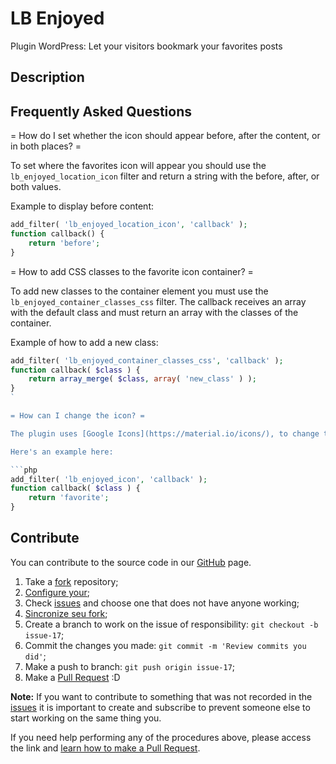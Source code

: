 # LB Enjoyed #

Plugin WordPress: Let your visitors bookmark your favorites posts

## Description ##

## Frequently Asked Questions ##

= How do I set whether the icon should appear before, after the content, or in both places? =

To set where the favorites icon will appear you should use the `lb_enjoyed_location_icon` filter and return a string with the before, after, or both values.

Example to display before content:

```php
add_filter( 'lb_enjoyed_location_icon', 'callback' );
function callback() {
	return 'before';
}
```

= How to add CSS classes to the favorite icon container? =

To add new classes to the container element you must use the `lb_enjoyed_container_classes_css` filter. The callback receives an array with the default class and must return an array with the classes of the container.

Example of how to add a new class:

```php
add_filter( 'lb_enjoyed_container_classes_css', 'callback' );
function callback( $class ) {
	return array_merge( $class, array( 'new_class' ) );
}
`

= How can I change the icon? =

The plugin uses [Google Icons](https://material.io/icons/), to change the icon you must use the `lb_enjoyed_icon` filter and return a string with the name of the icon.

Here's an example here:

```php
add_filter( 'lb_enjoyed_icon', 'callback' );
function callback( $class ) {
	return 'favorite';
}
```

## Contribute ##

You can contribute to the source code in our [GitHub](https://github.com/leobaiano/lb-enjoyed) page.

1. Take a [fork](https://help.github.com/articles/fork-a-repo/) repository;
3. [Configure your](https://help.github.com/articles/configuring-a-remote-for-a-fork/);
2. Check [issues](https://github.com/leobaiano/lb-enjoyed/issues) and choose one that does not have anyone working;
4. [Sincronize seu fork](https://help.github.com/articles/syncing-a-fork/);
2. Create a branch to work on the issue of responsibility: `git checkout -b issue-17`;
3. Commit the changes you made: `git commit -m 'Review commits you did'`;
4. Make a push to branch: `git push origin issue-17`;
5. Make a [Pull Request](https://help.github.com/articles/using-pull-requests/) :D

**Note:** If you want to contribute to something that was not recorded in the [issues](https://github.com/leobaiano/baianada/issues) it is important to create and subscribe to prevent someone else to start working on the same thing you.

If you need help performing any of the procedures above, please access the link and [learn how to make a Pull Request](https://help.github.com/articles/creating-a-pull-request/).
